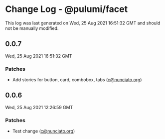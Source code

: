 # Change Log - @pulumi/facet

This log was last generated on Wed, 25 Aug 2021 16:51:32 GMT and should not be manually modified.

<!-- Start content -->

## 0.0.7

Wed, 25 Aug 2021 16:51:32 GMT

### Patches

- Add stories for button, card, combobox, tabs (c@nunciato.org)

## 0.0.6

Wed, 25 Aug 2021 12:26:59 GMT

### Patches

- Test change (c@nunciato.org)
